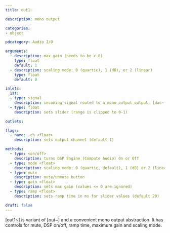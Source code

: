 ```yaml
---
title: out1~

description: mono output

categories:
- object

pdcategory: Audio I/O

arguments:
  - description: max gain (needs to be > 0)
    type: float
    default: 1
  - description: scaling mode: 0 (quartic), 1 (dB), or 2 (linear)
    type: float
    default: 0

inlets:
  1st:
  - type: signal
    description: incoming signal routed to a mono output output: [dac~ 1]
  - type: float
    description: sets slider (range is clipped to 0-1)

outlets:

flags:
  - name: -ch <float>
    description: sets output channel (default 1)

methods:
  - type: <on/off>
    description: turns DSP Engine (Compute Audio) On or Off
  - type: mode <float>
    description: scaling mode: 0 (quartic, default), 1 (dB) or 2 (linear)
  - type: mute
    description: mute/unmute button
  - type: gain <float>
    description: sets max gain (values <= 0 are ignored)
  - type: ramp <float>
    description: sets ramp time in ms for slider values (default 20)

draft: false
---
```


[out1~] is variant of [out~] and a convenient mono output abstraction. It has controls for mute, DSP on/off, ramp time, maximum gain and scaling mode.
